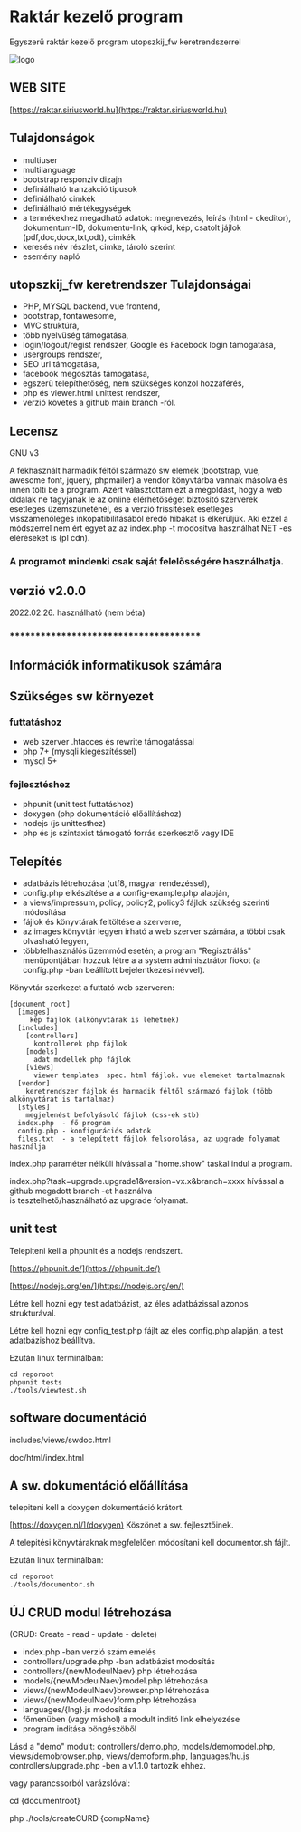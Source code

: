 # Raktár kezelő program

Egyszerű raktár kezelő program utopszkij_fw keretrendszerrel


![logo](https://raktar.siriusworld.hu/images/logo.png)

## WEB SITE 
[https://raktar.siriusworld.hu](https://raktar.siriusworld.hu)

## Tulajdonságok
- multiuser
- multilanguage
- bootstrap responziv dizajn
- definiálható tranzakció tipusok
- definiálható cimkék
- definiálható mértékegységek
- a termékekhez megadható adatok: 
megnevezés, leírás (html - ckeditor), dokumentum-ID, dokumentu-link, qrkód, kép, csatolt jájlok (pdf,doc,docx,txt,odt), cimkék
- keresés név részlet, cimke, tároló szerint
- esemény napló

## utopszkij_fw keretrendszer Tulajdonságai

- PHP, MYSQL backend, vue frontend,
- bootstrap, fontawesome,
- MVC struktúra,
- több nyelvüség támogatása,
- login/logout/regist rendszer, Google és Facebook login támogatása,
- usergroups rendszer,
- SEO url támogatása,
- facebook megosztás támogatása,
- egszerű telepíthetőség, nem szükséges konzol hozzáférés,
- php és viewer.html unittest rendszer,
- verzió követés a github main branch -ról.

## Lecensz

GNU v3

A fekhasznált harmadik féltől származó sw elemek (bootstrap, vue, awesome font, jquery, phpmailer) a vendor könyvtárba vannak másolva és innen 
tölti be a program. Azért választottam ezt a megoldást, hogy a web oldalak ne fagyjanak le az online elérhetőséget biztositó szerverek 
esetleges üzemszüneténél, és a verzió frissitések esetleges visszamenőleges inkopatibilitásából eredő hibákat is elkerüljük. 
Aki ezzel a módszerrel nem ért egyet az az index.php -t modosítva használhat NET -es eléréseket is (pl cdn).

### A programot mindenki csak saját felelősségére használhatja.

## verzió v2.0.0
2022.02.26. használható (nem béta)
### *************************************
						
## Információk informatikusok számára      

## Szükséges sw környezet
### futtatáshoz
- web szerver   .htacces és rewrite támogatással
- php 7+ (mysqli kiegészítéssel)
- mysql 5+
### fejlesztéshez
- phpunit (unit test futtatáshoz)
- doxygen (php dokumentáció előállításhoz)
- nodejs (js unittesthez)
- php és js szintaxist támogató forrás szerkesztő vagy IDE

## Telepítés

- adatbázis létrehozása (utf8, magyar rendezéssel),
- config.php elkészítése a a config-example.php alapján,
- a views/impressum, policy, policy2, policy3 fájlok szükség szerinti módosítása
- fájlok és könyvtárak feltöltése a szerverre,
- az images könyvtár legyen irható a web szerver számára, a többi csak olvasható legyen,
- többfelhasználós üzemmód esetén; a program "Regisztrálás" menüpontjában hozzuk létre a
  a system adminisztrátor fiokot (a config.php -ban beállított bejelentkezési névvel).

Könyvtár szerkezet a futtató web szerveren:
```
[document_root]
  [images]
     kép fájlok (alkönyvtárak is lehetnek)
  [includes]
    [controllers]
      kontrollerek php fájlok
    [models]
      adat modellek php fájlok
    [views]
      viewer templates  spec. html fájlok. vue elemeket tartalmaznak
  [vendor]
    keretrendszer fájlok és harmadik féltől származó fájlok (több alkönyvtárat is tartalmaz)
  [styles]
    megjelenést befolyásoló fájlok (css-ek stb)  
  index.php  - fő program
  config.php - konfigurációs adatok
  files.txt  - a telepített fájlok felsorolása, az upgrade folyamat használja

```  
index.php paraméter nélküli hívással a "home.show" taskal indul a program.

index.php?task=upgrade.upgrade1&version=vx.x&branch=xxxx hívással a github megadott branch -et használva  
is tesztelhető/használható az upgrade folyamat.

## unit test

Telepiteni kell a phpunit és a nodejs rendszert.

[https://phpunit.de/](https://phpunit.de/)

[https://nodejs.org/en/](https://nodejs.org/en/)

Létre kell hozni egy test adatbázist, az éles adatbázissal azonos strukturával.

Létre kell hozni egy config_test.php fájlt az éles config.php alapján, a test adatbázishoz beállítva.

Ezután linux terminálban:
```
cd reporoot
phpunit tests
./tools/viewtest.sh
```
## software documentáció

includes/views/swdoc.html

doc/html/index.html

## A sw. dokumentáció előállítása
telepiteni kell a doxygen dokumentáció krátort.

[https://doxygen.nl/](doxygen)  Köszönet a sw. fejlesztőinek.

A telepitési könyvtáraknak megfelelően módosítani kell documentor.sh fájlt.

Ezután linux terminálban:

```
cd reporoot
./tools/documentor.sh
```

## ÚJ CRUD modul létrehozása

(CRUD: Create - read - update - delete)

- index.php -ban verzió szám emelés
- controllers/upgrade.php -ban adatbázist modosítás
- controllers/{newModeulNaev}.php létrehozása
- models/{newModeulNaev}model.php létrehozása
- views/{newModeulNaev}browser.php létrehozása
- views/{newModeulNaev}form.php létrehozása
- languages/{lng}.js modosítása
- főmenüben (vagy máshol) a modult inditó link elhelyezése
- program inditása böngészöből

Lásd a "demo" modult: controllers/demo.php, models/demomodel.php,
views/demobrowser.php, views/demoform.php, languages/hu.js
controllers/upgrade.php -ben a v1.1.0 tartozik ehhez.
 

vagy parancssorból varázslóval:

cd {documentroot}

php ./tools/createCURD {compName}








